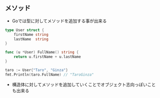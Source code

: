
## メソッド

* Goでは型に対してメソッドを追加する事が出来る

```go
type User struct {
	firstName string
	lastName  string
}

func (u *User) FullName() string {
	return u.firstName + u.lastName
}
```

```go
taro := User{"Taro", "Ginza"}
fmt.Println(taro.FullName) // "TaroGinza"
```
* 構造体に対してメソッドを追加していくことでオブジェクト志向っぽいことも出来る
